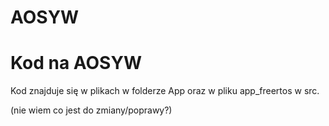 # AOSYW

# Kod na AOSYW

Kod znajduje się w plikach w folderze App oraz w pliku app_freertos w src.

(nie wiem co jest do zmiany/poprawy?)
